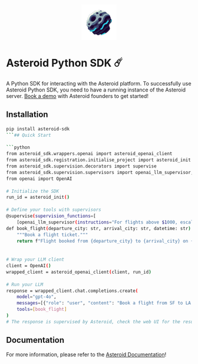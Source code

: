 <p align="center">
  <img src="logo-128-nobg.png" alt="Asteroid AI" width="96"/>
</p>

# Asteroid Python SDK ☄️
A Python SDK for interacting with the Asteroid platform. To successfully use Asteroid Python SDK, you need to have a running instance of the Asteroid server. [Book a demo]( https://calendly.com/founders-asteroid-hhaf/30min) with Asteroid founders to get started!


## Installation
```bash
pip install asteroid-sdk
```## Quick Start

```python
from asteroid_sdk.wrappers.openai import asteroid_openai_client
from asteroid_sdk.registration.initialise_project import asteroid_init
from asteroid_sdk.supervision.decorators import supervise
from asteroid_sdk.supervision.supervisors import openai_llm_supervisor, human_supervisor
from openai import OpenAI

# Initialize the SDK
run_id = asteroid_init()

# Define your tools with supervisors
@supervise(supervision_functions=[
    [openai_llm_supervisor(instructions="For flights above $1000, escalate."), human_supervisor()]])
def book_flight(departure_city: str, arrival_city: str, datetime: str):
    """Book a flight ticket."""
    return f"Flight booked from {departure_city} to {arrival_city} on {datetime}."


# Wrap your LLM client
client = OpenAI()
wrapped_client = asteroid_openai_client(client, run_id)

# Run your LLM
response = wrapped_client.chat.completions.create(
    model="gpt-4o",
    messages=[{"role": "user", "content": "Book a flight from SF to LA for tomorrow for $1100."}],
    tools=[book_flight]
)
# The response is supervised by Asteroid, check the web UI for the results and human review
```

## Documentation

For more information, please refer to the [Asteroid Documentation](https://docs.asteroid.ai/)! 




